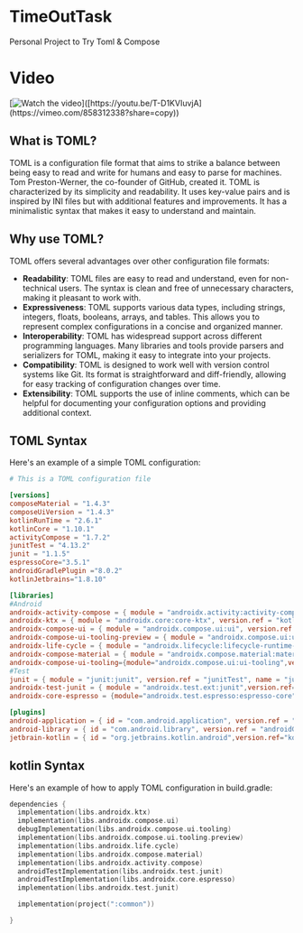# TimeOutTask
Personal Project to Try Toml &amp; Compose

# Video
[![Watch the video]([https://img.youtube.com/vi/T-D1KVIuvjA/maxresdefault.jpg](https://vimeo.com/858312338?share=copy))]([https://youtu.be/T-D1KVIuvjA](https://vimeo.com/858312338?share=copy))

## What is TOML?
TOML is a configuration file format that aims to strike a balance between being easy to read and write for humans and easy to parse for machines. Tom Preston-Werner, the co-founder of GitHub, created it.
TOML is characterized by its simplicity and readability. It uses key-value pairs and is inspired by INI files but with additional features and improvements. It has a minimalistic syntax that makes it easy to understand and maintain.

## Why use TOML?

TOML offers several advantages over other configuration file formats:

- **Readability**: TOML files are easy to read and understand, even for non-technical users. The syntax is clean and free of unnecessary characters, making it pleasant to work with.
- **Expressiveness**: TOML supports various data types, including strings, integers, floats, booleans, arrays, and tables. This allows you to represent complex configurations in a concise and organized manner.
- **Interoperability**: TOML has widespread support across different programming languages. Many libraries and tools provide parsers and serializers for TOML, making it easy to integrate into your projects.
- **Compatibility**: TOML is designed to work well with version control systems like Git. Its format is straightforward and diff-friendly, allowing for easy tracking of configuration changes over time.
- **Extensibility**: TOML supports the use of inline comments, which can be helpful for documenting your configuration options and providing additional context.

## TOML Syntax
Here's an example of a simple TOML configuration:

```toml
# This is a TOML configuration file

[versions]
composeMaterial = "1.4.3"
composeUiVersion = "1.4.3"
kotlinRunTime = "2.6.1"
kotlinCore = "1.10.1"
activityCompose = "1.7.2"
junitTest = "4.13.2"
junit = "1.1.5"
espressoCore="3.5.1"
androidGradlePlugin ="8.0.2"
kotlinJetbrains="1.8.10"

[libraries]
#Android
androidx-activity-compose = { module = "androidx.activity:activity-compose", version.ref = "activityCompose", name = "androidx-activity-compose" }
androidx-ktx = { module = "androidx.core:core-ktx", version.ref = "kotlinCore", name = "android-ktx" }
androidx-compose-ui = { module = "androidx.compose.ui:ui", version.ref = "composeUiVersion", name = "androidx-compose-ui" }
androidx-compose-ui-tooling-preview = { module = "androidx.compose.ui:ui-tooling-preview", version.ref = "composeUiVersion", name = "androidx-compose-ui-tooling-preview" }
androidx-life-cycle = { module = "androidx.lifecycle:lifecycle-runtime-ktx", version.ref = "kotlinRunTime", name = "androidx-life-cycle" }
androidx-compose-material = { module = "androidx.compose.material:material", version.ref = "composeMaterial", name = "androidx-compose-material" }
androidx-compose-ui-tooling={module="androidx.compose.ui:ui-tooling",version.ref="composeUiVersion",name = "androidx-compose-ui-tooling"}
#Test
junit = { module = "junit:junit", version.ref = "junitTest", name = "junit" }
androidx-test-junit = { module = "androidx.test.ext:junit",version.ref="junit",name="android.test.junit"}
androidx-core-espresso = {module="androidx.test.espresso:espresso-core",version.ref="espressoCore",name="espresso"}

[plugins]
android-application = { id = "com.android.application", version.ref = "androidGradlePlugin" }
android-library = { id = "com.android.library", version.ref = "androidGradlePlugin"}
jetbrain-kotlin = { id = "org.jetbrains.kotlin.android",version.ref="kotlinJetbrains"}

```

## kotlin Syntax
Here's an example of how to apply TOML configuration in build.gradle:
```kotlin
dependencies {
  implementation(libs.androidx.ktx)
  implementation(libs.androidx.compose.ui)
  debugImplementation(libs.androidx.compose.ui.tooling)
  implementation(libs.androidx.compose.ui.tooling.preview)
  implementation(libs.androidx.life.cycle)
  implementation(libs.androidx.compose.material)
  implementation(libs.androidx.activity.compose)
  androidTestImplementation(libs.androidx.test.junit)
  androidTestImplementation(libs.androidx.core.espresso)
  implementation(libs.androidx.test.junit)

  implementation(project(":common"))

}
```

